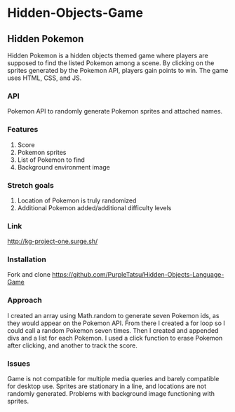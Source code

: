 # Hidden-Objects-Game
## Hidden Pokemon 
Hidden Pokemon is a hidden objects themed game where players are supposed to find the listed Pokemon among a scene. By clicking on the sprites generated by the Pokemon API,
players gain points to win. The game uses HTML, CSS, and JS.

### API
Pokemon API to randomly generate Pokemon sprites and attached names.

### Features
1) Score
2) Pokemon sprites
3) List of Pokemon to find
4) Background environment image

### Stretch goals 
1) Location of Pokemon is truly randomized
2) Additional Pokemon added/additional difficulty levels

### Link
http://kg-project-one.surge.sh/

### Installation
Fork and clone https://github.com/PurpleTatsu/Hidden-Objects-Language-Game

### Approach
I created an array using Math.random to generate seven Pokemon ids, as they would appear on the Pokemon API. From there I created a for loop so I could call a random Pokemon seven times. Then I created and appended divs and a list for each Pokemon. I used a click function to erase Pokemon after clicking, and another to track the score.

### Issues
Game is not compatible for multiple media queries and barely compatible for desktop use.
Sprites are stationary in a line, and locations are not randomly generated.
Problems with background image functioning with sprites.
